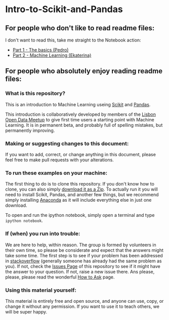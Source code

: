 # Intro-to-Scikit-and-Pandas

## For people who don't like to read readme files: 
I don't want to read this, take me straight to the Notebook action:
* [Part 1 - The basics (Pedro)](https://github.com/LxOpenDataMeetup/Newbie-Track/blob/master/Meetup%202%20-%20Intro%20to%20Data%20Science%20for%20Newbies%20part%201%20(Pedro).ipynb) 
* [Part 2 - Machine Learning (Ekaterina)](https://github.com/LxOpenDataMeetup/Newbie-Track/blob/master/Meetup%201%20-%20Intro%20to%20Data%20Science%20for%20Newbies%20part%202%20(Ekaterina).ipynb) 

## For people who absolutely enjoy reading readme files: 

### What is this repository?
This is an introduction to Machine Learning useing [Scikit](http://scikit-learn.org/stable/) and [Pandas](http://pandas.pydata.org/). 

This introduction is collaboratively developed by members of the [Lisbon Open Data Meetup](http://www.meetup.com/Lisbon-Open-Data-Meetup/) to give first time users a starting point with Machine Learning. It is in permanent beta, and probably full of spelling mistakes, but permanently improving. 

### Making or suggesting changes to this document: 
If you want to add, correct, or change anything in this document, please feel free to make pull requests with your alterations. 

### To run these examples on your machine: 
The first thing to do is to clone this repository. If you don't know how to clone, you can also simply [download it as a Zip](https://github.com/LxOpenDataMeetup/Intro-to-Scikit-and-Pandas/archive/master.zip). To actually run it you will need to install Scikit, Pandas, and another few things, but we recommend simply installing [Anaconda](https://www.continuum.io/downloads) as it will include everything else in just one download. 

To open and run the ipython notebook, simply open a terminal and type `ipython notebook`. 

### If (when) you run into trouble:
We are here to help, within reason. The group is formed by volunteers in their own time, so please be considerate and expect that the answers might take some time. The first step is to see if your problem has been addressed in [stackoverflow](http://stackoverflow.com/) (generally someone has already had the same problem as you). If not, check the [Issues Page](https://github.com/LxOpenDataMeetup/Intro-to-Scikit-and-Pandas/issues) of this repository to see if it might have the answer to your question. If not, raise a new issue there. Ans please, please, please read the wonderful [How to Ask](http://stackoverflow.com/help/how-to-ask) page. 

### Using this material yourself: 
This material is entirely free and open source, and anyone can use, copy, or change it without any permission. If you want to use it to teach others, we will be super happy. 
